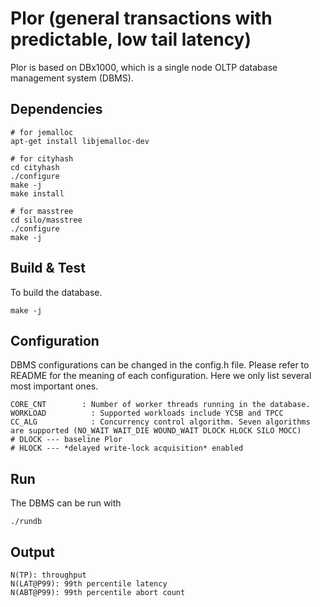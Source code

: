 Plor (general transactions with predictable, low tail latency)
=======

Plor is based on DBx1000, which is a single node OLTP database management system (DBMS).

Dependencies
------------
	# for jemalloc 
	apt-get install libjemalloc-dev

	# for cityhash
	cd cityhash
	./configure
	make -j
	make install

	# for masstree
	cd silo/masstree
	./configure
	make -j

Build & Test
------------

To build the database.

    make -j

Configuration
-------------

DBMS configurations can be changed in the config.h file. Please refer to README for the meaning of each configuration. Here we only list several most important ones. 

	CORE_CNT        : Number of worker threads running in the database.
	WORKLOAD          : Supported workloads include YCSB and TPCC
	CC_ALG            : Concurrency control algorithm. Seven algorithms are supported (NO_WAIT WAIT_DIE WOUND_WAIT DLOCK HLOCK SILO MOCC)
	# DLOCK --- baseline Plor
	# HLOCK --- *delayed write-lock acquisition* enabled
	 
                        
Run
---

The DBMS can be run with 

    ./rundb


Output
-------------
	N(TP): throughput
	N(LAT@P99): 99th percentile latency
	N(ABT@P99): 99th percentile abort count
